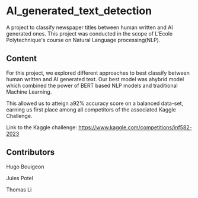 # AI_generated_text_detection
A project to classify newspaper titles between human written and AI generated ones. This project was conducted in the scope of L'Ecole Polytechnique's course on Natural Language processing(NLP).

## Content
For this project, we explored different approaches to best classify between human written and AI generated text. Our best model was ahybrid model which combined the power of BERT based NLP models and traditional Machine Learning.

This allowed us to atteign a92% accuracy score on a balanced data-set, earning us first place among all competitors of the associated Kaggle Challenge.

Link to the Kaggle challenge: https://www.kaggle.com/competitions/inf582-2023

## Contributors

Hugo Bouigeon

Jules Potel

Thomas Li
